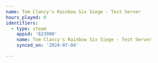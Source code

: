 ```yaml
---
name: Tom Clancy's Rainbow Six Siege - Test Server
hours_played: 0
identifiers:
  - type: steam
    appid: '623990'
    name: Tom Clancy's Rainbow Six Siege - Test Server
    synced_on: '2024-07-04'

---
```


